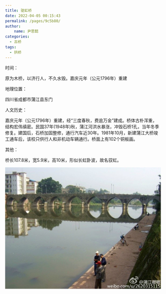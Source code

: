 ```yaml
---
title: 驱虹桥
date: 2022-04-05 00:15:43
permalink: /pages/9c5b80/
author:
    name: 尹思懿
categories:
  - 古桥
tags:
  - 拱桥 
---
```

时间：

原为木桥，以济行人，不久水毁。嘉庆元年（公元1796年）重建

地理位置：

四川省成都市蒲江县东门

人文历史：

嘉庆元年（公元1796年）重建，经“三度春秋，费逾万金”建成。桥体古朴浑重，结构宏伟缜密。民国37年(1948年)秋，蒲江河洪水暴涨，冲毁石桥1孔，当年冬季修复。建国后，石桥加固整修，通行汽车近30年。1981年10月，新建蒲江大桥竣工通车后，该校只供行人和非机动车辆通行。桥面上有102个铜板画。

其他：

桥长107.8米，宽5.9米，高10米，形似长虹卧波，故名驭虹。

![驱虹桥](/img/photo/61.jpg)

